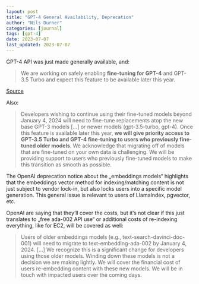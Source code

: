 ```yaml
---
layout: post
title: "GPT-4 General Availability, Deprecation"
author: "Nils Durner"
categories: [journal]
tags: [gpt-4]
date: 2023-07-07
last_updated: 2023-07-07
---
```


GPT-4 API was just made generally available, and:

> We are working on safely enabling **fine-tuning for GPT-4** and GPT-3.5 Turbo and expect this feature to be available later this year.

[Source](https://openai.com/blog/gpt-4-api-general-availability)

Also:

> Developers wishing to continue using their fine-tuned models beyond January 4, 2024 will need to fine-tune replacements atop the new base GPT-3 models […] or newer models (gpt-3.5-turbo, gpt-4). Once this feature is available later this year, **we will give priority access to GPT-3.5 Turbo and GPT-4 fine-tuning to users who previously fine-tuned older models**. We acknowledge that migrating off of models that are fine-tuned on your own data is challenging. We will be providing support to users who previously fine-tuned models to make this transition as smooth as possible.

The OpenAI deprecation notice about the „embeddings models“ highlights that the embeddings vector method for indexing/matching content is not just subject to vendor lock-in, but also locks users into a specific model generation. This general issue is relevant to users of LlamaIndex, pgvector, etc.

OpenAI are saying that they‘ll cover the costs, but it‘s not clear if this just translates to „free ada-002 API use“ or additional costs of re-indexing everything, like for EC2, will be covered as well:

> Users of older embeddings models (e.g., text-search-davinci-doc-001) will need to migrate to text-embedding-ada-002 by January 4, 2024. […] We recognize this is a significant change for developers using those older models. Winding down these models is not a decision we are making lightly. We will cover the financial cost of users re-embedding content with these new models. We will be in touch with impacted users over the coming days.